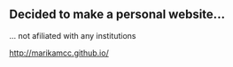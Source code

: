 ## Decided to make a personal website...
... not afiliated with any institutions

<a href="http://marikamcc.github.io/">http://marikamcc.github.io/</a>
